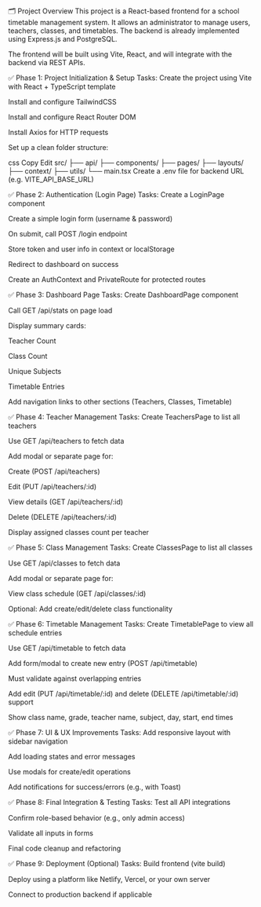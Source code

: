 🗂️ Project Overview
This project is a React-based frontend for a school timetable management system. It allows an administrator to manage users, teachers, classes, and timetables. The backend is already implemented using Express.js and PostgreSQL.

The frontend will be built using Vite, React, and will integrate with the backend via REST APIs.

✅ Phase 1: Project Initialization & Setup
Tasks:
 Create the project using Vite with React + TypeScript template

 Install and configure TailwindCSS

 Install and configure React Router DOM

 Install Axios for HTTP requests

 Set up a clean folder structure:

css
Copy
Edit
src/
  ├── api/
  ├── components/
  ├── pages/
  ├── layouts/
  ├── context/
  ├── utils/
  └── main.tsx
 Create a .env file for backend URL (e.g. VITE_API_BASE_URL)

✅ Phase 2: Authentication (Login Page)
Tasks:
 Create a LoginPage component

 Create a simple login form (username & password)

 On submit, call POST /login endpoint

 Store token and user info in context or localStorage

 Redirect to dashboard on success

 Create an AuthContext and PrivateRoute for protected routes

✅ Phase 3: Dashboard Page
Tasks:
 Create DashboardPage component

 Call GET /api/stats on page load

 Display summary cards:

Teacher Count

Class Count

Unique Subjects

Timetable Entries

 Add navigation links to other sections (Teachers, Classes, Timetable)

✅ Phase 4: Teacher Management
Tasks:
 Create TeachersPage to list all teachers

 Use GET /api/teachers to fetch data

 Add modal or separate page for:

Create (POST /api/teachers)

Edit (PUT /api/teachers/:id)

View details (GET /api/teachers/:id)

Delete (DELETE /api/teachers/:id)

 Display assigned classes count per teacher

✅ Phase 5: Class Management
Tasks:
 Create ClassesPage to list all classes

 Use GET /api/classes to fetch data

 Add modal or separate page for:

View class schedule (GET /api/classes/:id)

 Optional: Add create/edit/delete class functionality

✅ Phase 6: Timetable Management
Tasks:
 Create TimetablePage to view all schedule entries

 Use GET /api/timetable to fetch data

 Add form/modal to create new entry (POST /api/timetable)

Must validate against overlapping entries

 Add edit (PUT /api/timetable/:id) and delete (DELETE /api/timetable/:id) support

 Show class name, grade, teacher name, subject, day, start, end times

✅ Phase 7: UI & UX Improvements
Tasks:
 Add responsive layout with sidebar navigation

 Add loading states and error messages

 Use modals for create/edit operations

 Add notifications for success/errors (e.g., with Toast)

✅ Phase 8: Final Integration & Testing
Tasks:
 Test all API integrations

 Confirm role-based behavior (e.g., only admin access)

 Validate all inputs in forms

 Final code cleanup and refactoring

✅ Phase 9: Deployment (Optional)
Tasks:
 Build frontend (vite build)

 Deploy using a platform like Netlify, Vercel, or your own server

 Connect to production backend if applicable

